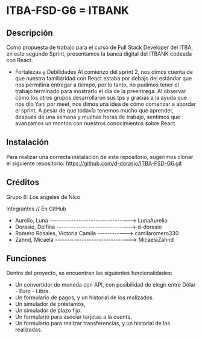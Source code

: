 # ITBA-FSD-G6 = ITBANK

## Descripción
Como propuesta de trabajo para el curso de Full Stack Developer del ITBA, en este segundo Sprint, presentamos la banca digital del ITBANK codeada con React. 

- Fortalezas y Debilidades
Al comienzo del sprint 2, nos dimos cuenta de que nuestra familiaridad con React estaba por debajo del estándar que nos permitiría entregar a tiempo, por lo tanto, no pudimos tener el trabajo terminado para mostrarlo el día de la preentrega. 
Al observar cómo los otros grupos desarrollaron sus tps y gracias a la ayuda que nos dio Yani por meet, nos dimos una idea de cómo comenzar a abordar el sprint.
A pesar de que todavía tenemos mucho que aprender, después de una semana y muchas horas de trabajo, sentimos que avanzamos un montón con nuestros conocimientos sobre React.

## Instalación

Para realizar una correcta instalación de este repositorio, sugerimos clonar el siguiente repositorio: https://github.com/d-dorasio/ITBA-FSD-G6.git

## Créditos

Grupo 6: Los ángeles de Nico 

Integrantes // En GitHub
- Aurelio, Luna ---------------------------------> LunaAurelio
- Dorasio, Delfina ------------------------------> d-dorasio
- Romero Rosales, Victoria Camila ------------> camilaromero330
- Zahnd, Micaela -------------------------------> MicaelaZahnd

## Funciones

Dentro del proyecto, se encuentran las siguientes funcionalidades:
 - Un convertidor de moneda con API, con posibilidad de elegir entre Dólar - Euro - Libra.
 - Un formulario de pagos, y un historial de los realizados.
 - Un simulador de préstamos, 
 - Un simulador de plazo fijo.
 - Un formulario para asociar tarjetas a la cuenta.
 - Un formulario para realizar transferencias, y un historial de las realizadas. 
